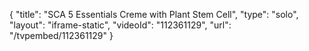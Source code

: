 {
    "title": "SCA 5 Essentials Creme with Plant Stem Cell",
    "type": "solo",
    "layout": "iframe-static",
    "videoId": "112361129",
    "url": "\/tvpembed\/112361129"
}